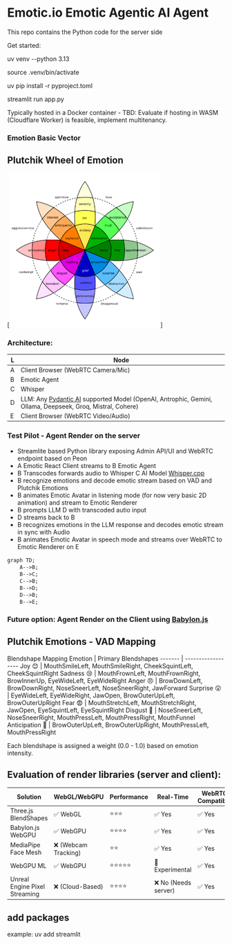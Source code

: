# Emotic.io    Emotic Agentic AI Agent 

This repo contains the Python code for the server side

Get started:

uv venv --python 3.13

source .venv/bin/activate

uv pip install -r pyproject.toml

streamlit run app.py


Typically hosted in a Docker container - TBD: Evaluate if hosting in WASM (Cloudflare Worker) is feasible, implement multitenancy.

### Emotion Basic Vector

## Plutchik Wheel of Emotion
[<img src="img/plutchik.png" width=350 />]

### Architecture:

L | Node
-- | --
A  | Client Browser (WebRTC Camera/Mic)
B  | Emotic Agent
C  | Whisper
D  | LLM: Any [Pydantic AI](https://ai.pydantic.dev/) supported Model (OpenAI, Antrophic, Gemini, Ollama, Deepseek, Groq, Mistral, Cohere)
E  | Client Browser (WebRTC Video/Audio)


### Test Pilot - Agent Render on the server
- Streamlite based Python library exposing Admin API/UI and WebRTC endpoint based on Peon
- A Emotic React Client streams to B Emotic Agent
- B Transcodes forwards audio  to Whisper C   AI Model [Whisper.cpp](https://github.com/ggerganov/whisper.cpp) 
- B recognize emotions and decode emotic stream based on VAD and Plutchik Emotions
- B animates Emotic Avatar in listening mode (for now very basic 2D animation) and stream to Emotic Renderer
- B prompts LLM D with transcoded autio input
- D streams back to B
- B recognizes emotions in the LLM response and decodes emotic stream in sync with Audio
- B animates Emotic Avatar in speech mode and streams over WebRTC to Emotic Renderer on E

```mermaid
graph TD;
    A-->B;
    B-->C;
    C-->B;
    B-->D;
    D-->B;
    B-->E;
```

###  Future option: Agent Render on the Client  using [Babylon.js](https://Babylon.js)


## Plutchik Emotions - VAD Mapping

Blendshape Mapping
Emotion | Primary Blendshapes
------- | ------------------
Joy	😊 | MouthSmileLeft, MouthSmileRight, CheekSquintLeft, CheekSquintRight
Sadness	😢 | MouthFrownLeft, MouthFrownRight, BrowInnerUp, EyeWideLeft, EyeWideRight
Anger  😠 | BrowDownLeft, BrowDownRight, NoseSneerLeft, NoseSneerRight, JawForward
Surprise 😲 | EyeWideLeft, EyeWideRight, JawOpen, BrowOuterUpLeft, BrowOuterUpRight
Fear 😨 | MouthStretchLeft, MouthStretchRight, JawOpen, EyeSquintLeft, EyeSquintRight
Disgust 🤢 | NoseSneerLeft, NoseSneerRight, MouthPressLeft, MouthPressRight, MouthFunnel
Anticipation 🤔 | BrowOuterUpLeft, BrowOuterUpRight, MouthPressLeft, MouthPressRight

Each blendshape is assigned a weight (0.0 - 1.0) based on emotion intensity.


## Evaluation of render libraries (server and client):
Solution	| WebGL/WebGPU	| Performance	| Real-Time	| WebRTC Compatible
--------- | ------------- | ----------- | --------- | ----------------
Three.js BlendShapes	|  ✅ WebGL	| ⭐⭐⭐ | 	✅ Yes	| ✅ Yes
Babylon.js  WebGPU | 	✅ WebGPU	| ⭐⭐⭐⭐ | 	✅ Yes	| ✅ Yes
MediaPipe Face Mesh	| ❌ (Webcam Tracking)	| ⭐⭐ | 	✅ Yes	| ✅ Yes
WebGPU ML| ✅ WebGPU	| ⭐⭐⭐⭐⭐	| 🚧 Experimental	| ✅ Yes
Unreal Engine Pixel Streaming	| ❌ (Cloud-Based)	| ⭐⭐⭐⭐	| ❌ No (Needs server)	| ✅ Yes


## add packages
example: uv add  streamlit
